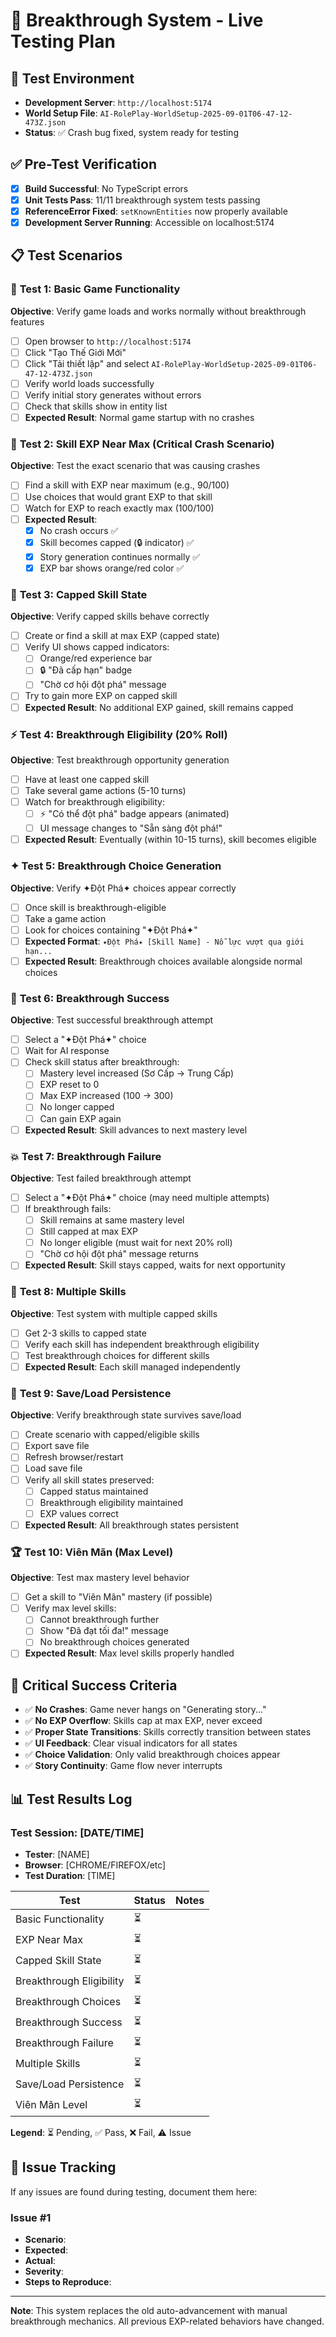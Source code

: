 # 🎯 Breakthrough System - Live Testing Plan

## 🚀 Test Environment
- **Development Server**: `http://localhost:5174`  
- **World Setup File**: `AI-RolePlay-WorldSetup-2025-09-01T06-47-12-473Z.json`
- **Status**: ✅ Crash bug fixed, system ready for testing

## ✅ Pre-Test Verification
- [x] **Build Successful**: No TypeScript errors
- [x] **Unit Tests Pass**: 11/11 breakthrough system tests passing
- [x] **ReferenceError Fixed**: `setKnownEntities` now properly available
- [x] **Development Server Running**: Accessible on localhost:5174

## 📋 Test Scenarios

### 🔧 **Test 1: Basic Game Functionality**
**Objective**: Verify game loads and works normally without breakthrough features
- [ ] Open browser to `http://localhost:5174`
- [ ] Click "Tạo Thế Giới Mới"
- [ ] Click "Tải thiết lập" and select `AI-RolePlay-WorldSetup-2025-09-01T06-47-12-473Z.json`
- [ ] Verify world loads successfully
- [ ] Verify initial story generates without errors
- [ ] Check that skills show in entity list
- [ ] **Expected Result**: Normal game startup with no crashes

### 🎯 **Test 2: Skill EXP Near Max (Critical Crash Scenario)**
**Objective**: Test the exact scenario that was causing crashes
- [ ] Find a skill with EXP near maximum (e.g., 90/100)
- [ ] Use choices that would grant EXP to that skill
- [ ] Watch for EXP to reach exactly max (100/100)
- [ ] **Expected Result**: 
  - [x] No crash occurs ✅
  - [x] Skill becomes capped (🔒 indicator) ✅  
  - [x] Story generation continues normally ✅
  - [x] EXP bar shows orange/red color ✅

### 🔄 **Test 3: Capped Skill State**
**Objective**: Verify capped skills behave correctly
- [ ] Create or find a skill at max EXP (capped state)
- [ ] Verify UI shows capped indicators:
  - [ ] Orange/red experience bar
  - [ ] 🔒 "Đã cấp hạn" badge
  - [ ] "Chờ cơ hội đột phá" message
- [ ] Try to gain more EXP on capped skill
- [ ] **Expected Result**: No additional EXP gained, skill remains capped

### ⚡ **Test 4: Breakthrough Eligibility (20% Roll)**
**Objective**: Test breakthrough opportunity generation
- [ ] Have at least one capped skill
- [ ] Take several game actions (5-10 turns)
- [ ] Watch for breakthrough eligibility:
  - [ ] ⚡ "Có thể đột phá" badge appears (animated)
  - [ ] UI message changes to "Sẵn sàng đột phá!"
- [ ] **Expected Result**: Eventually (within 10-15 turns), skill becomes eligible

### ✦ **Test 5: Breakthrough Choice Generation**
**Objective**: Verify ✦Đột Phá✦ choices appear correctly
- [ ] Once skill is breakthrough-eligible
- [ ] Take a game action
- [ ] Look for choices containing "✦Đột Phá✦"
- [ ] **Expected Format**: `✦Đột Phá✦ [Skill Name] - Nỗ lực vượt qua giới hạn...`
- [ ] **Expected Result**: Breakthrough choices available alongside normal choices

### 🎲 **Test 6: Breakthrough Success**
**Objective**: Test successful breakthrough attempt
- [ ] Select a "✦Đột Phá✦" choice
- [ ] Wait for AI response
- [ ] Check skill status after breakthrough:
  - [ ] Mastery level increased (Sơ Cấp → Trung Cấp)
  - [ ] EXP reset to 0
  - [ ] Max EXP increased (100 → 300)
  - [ ] No longer capped
  - [ ] Can gain EXP again
- [ ] **Expected Result**: Skill advances to next mastery level

### 💥 **Test 7: Breakthrough Failure**  
**Objective**: Test failed breakthrough attempt
- [ ] Select a "✦Đột Phá✦" choice (may need multiple attempts)
- [ ] If breakthrough fails:
  - [ ] Skill remains at same mastery level
  - [ ] Still capped at max EXP
  - [ ] No longer eligible (must wait for next 20% roll)
  - [ ] "Chờ cơ hội đột phá" message returns
- [ ] **Expected Result**: Skill stays capped, waits for next opportunity

### 🔄 **Test 8: Multiple Skills**
**Objective**: Test system with multiple capped skills
- [ ] Get 2-3 skills to capped state
- [ ] Verify each skill has independent breakthrough eligibility
- [ ] Test breakthrough choices for different skills
- [ ] **Expected Result**: Each skill managed independently

### 💾 **Test 9: Save/Load Persistence**
**Objective**: Verify breakthrough state survives save/load
- [ ] Create scenario with capped/eligible skills
- [ ] Export save file
- [ ] Refresh browser/restart
- [ ] Load save file
- [ ] Verify all skill states preserved:
  - [ ] Capped status maintained
  - [ ] Breakthrough eligibility maintained
  - [ ] EXP values correct
- [ ] **Expected Result**: All breakthrough states persistent

### 🏆 **Test 10: Viên Mãn (Max Level)**
**Objective**: Test max mastery level behavior
- [ ] Get a skill to "Viên Mãn" mastery (if possible)
- [ ] Verify max level skills:
  - [ ] Cannot breakthrough further
  - [ ] Show "Đã đạt tối đa!" message
  - [ ] No breakthrough choices generated
- [ ] **Expected Result**: Max level skills properly handled

## 🚨 **Critical Success Criteria**
- ✅ **No Crashes**: Game never hangs on "Generating story..."
- ✅ **No EXP Overflow**: Skills cap at max EXP, never exceed
- ✅ **Proper State Transitions**: Skills correctly transition between states
- ✅ **UI Feedback**: Clear visual indicators for all states
- ✅ **Choice Validation**: Only valid breakthrough choices appear
- ✅ **Story Continuity**: Game flow never interrupts

## 📊 **Test Results Log**

### Test Session: [DATE/TIME]
- **Tester**: [NAME]
- **Browser**: [CHROME/FIREFOX/etc]
- **Test Duration**: [TIME]

| Test | Status | Notes |
|------|--------|-------|
| Basic Functionality | ⏳ | |
| EXP Near Max | ⏳ | |
| Capped Skill State | ⏳ | |
| Breakthrough Eligibility | ⏳ | |
| Breakthrough Choices | ⏳ | |
| Breakthrough Success | ⏳ | |
| Breakthrough Failure | ⏳ | |
| Multiple Skills | ⏳ | |
| Save/Load Persistence | ⏳ | |
| Viên Mãn Level | ⏳ | |

**Legend**: ⏳ Pending, ✅ Pass, ❌ Fail, ⚠️ Issue

## 🐛 **Issue Tracking**
If any issues are found during testing, document them here:

### Issue #1
- **Scenario**: 
- **Expected**: 
- **Actual**: 
- **Severity**: 
- **Steps to Reproduce**: 

---
**Note**: This system replaces the old auto-advancement with manual breakthrough mechanics. All previous EXP-related behaviors have changed.